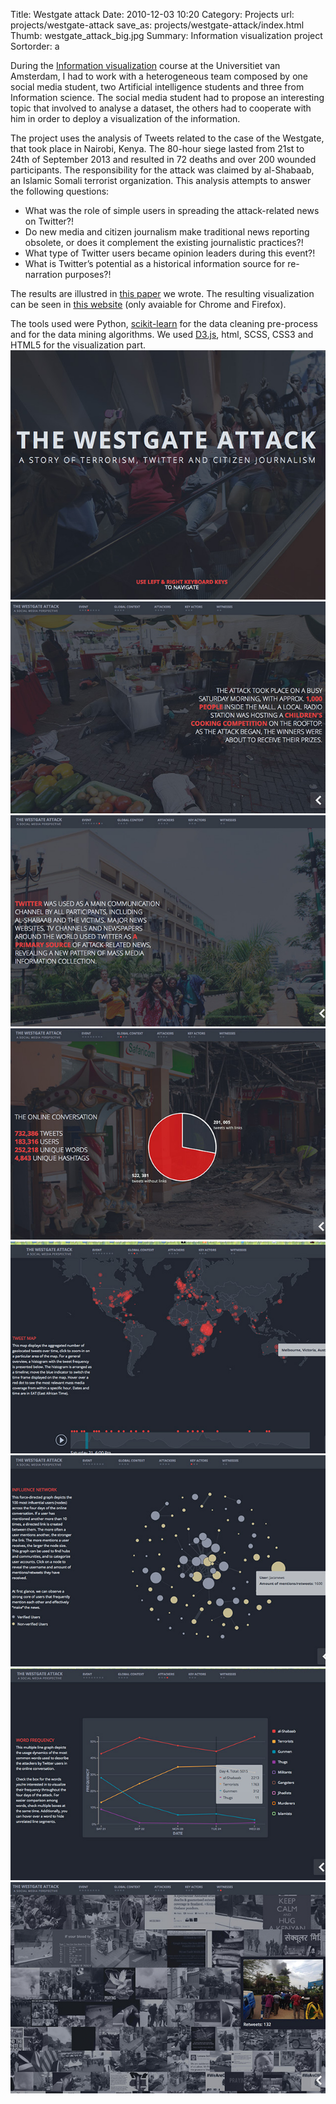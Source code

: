 Title: Westgate attack
Date: 2010-12-03 10:20
Category: Projects
url: projects/westgate-attack
save_as: projects/westgate-attack/index.html
Thumb: westgate_attack_big.jpg
Summary: Information visualization project
Sortorder: a


During the [Information visualization](http://studiegids.uva.nl/web/uva/sgs/en/c/8265.html) course at the Universitiet van Amsterdam, I had to work with a heterogeneous team composed by one social media student, two Artificial intelligence students and three from Information science. The social media student had to propose an interesting topic that involved to analyse a dataset, the others had to cooperate with him in order to deploy a visualization of the information.

The project uses the analysis of Tweets related to the case of the Westgate, that took place in Nairobi, Kenya. The 80-hour siege lasted from 21st to 24th of September 2013 and resulted in 72 deaths and over 200 wounded participants. The responsibility for the attack was claimed by al-Shabaab, an Islamic Somali terrorist organization. This analysis attempts to answer the following questions:

* What was the role of simple users in spreading the attack-related news on Twitter?!
* Do new media and citizen journalism make traditional news reporting obsolete, or does it complement the existing journalistic practices?!
* What type of Twitter users became opinion leaders during this event?!
* What is Twitter’s potential as a historical information source for re-narration purposes?!

The results are illustred in [this paper](http://www.marcodena.it/wp-content/uploads/2014/05/InfoVis-Final-Report.pdf) we wrote. The resulting visualization can be seen in [this website](https://lstout.github.io/westgate/html/) (only avaiable for Chrome and Firefox).

The tools used were Python, [scikit-learn](http://scikit-learn.org/stable/) for the data cleaning pre-process and for the data mining algorithms. We used [D3.js](http://d3js.org/), html, SCSS, CSS3 and HTML5 for the visualization part.
![westgate1.jpg](/images/projects/westgate1.jpg)
![westgate2.jpg](/images/projects/westgate2.jpg)
![westgate3.jpg](/images/projects/westgate3.jpg)
![westgate4.jpg](/images/projects/westgate4.jpg)
![westgate5.jpg](/images/projects/westgate5.jpg)
![westgate6.jpg](/images/projects/westgate6.jpg)
![westgate7.jpg](/images/projects/westgate7.jpg)
![westgate8.jpg](/images/projects/westgate8.jpg)